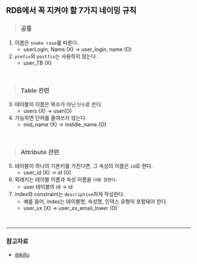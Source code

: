## RDB에서 꼭 지켜야 할 7가지 네이밍 규칙

> ### 공통

1. 이름은 `snake case`를 따른다.
   - userLogin, Name (X) → user_login, name (O)
2. `prefix`와 `postfix`는 사용하지 않는다.
   - user_TB (X)

<br>

> ### Table 관련

3. 테이블의 이름은 복수가 아닌 `단수`로 쓴다.
   - users (X) → user(O)
4. 가능하면 단어를 줄여쓰지 않는다.
   - mid_name (X) → middle_name (O)

<br>

> ### Attribute 관련

5. 테이블이 하나의 기본키를 가진다면, 그 속성의 이름은 `id`로 한다.
   - user_id (X) → id (O)
6. 외래키는 테이블 이름과 속성 이름을 `더해 정한다`.
   - user 테이블의 id → id
7. index와 constraint는 `descriptive`하게 작성한다.
   - 예를 들어, index는 테이블명, 속성명, 인덱스 유형이 포함돼야 한다.
   - user_xx (X) → user_xx_email_lower (O)

<br>

---

### 참고자료

- [@killu](https://killu.tistory.com/52)
